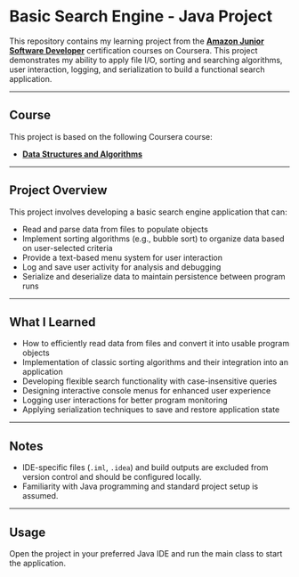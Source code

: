 # Basic Search Engine - Java Project

This repository contains my learning project from the [**Amazon Junior Software Developer**](https://www.coursera.org/programs/eightfold-pliic/professional-certificates/amazon-junior-software-developer) certification courses on Coursera. This project demonstrates my ability to apply file I/O, sorting and searching algorithms, user interaction, logging, and serialization to build a functional search application.

---

## Course

This project is based on the following Coursera course:

- [**Data Structures and Algorithms**](https://www.coursera.org/learn/developer-data-structures-and-algorithms/)

---

## Project Overview

This project involves developing a basic search engine application that can:

- Read and parse data from files to populate objects
- Implement sorting algorithms (e.g., bubble sort) to organize data based on user-selected criteria
- Provide a text-based menu system for user interaction
- Log and save user activity for analysis and debugging
- Serialize and deserialize data to maintain persistence between program runs

---

## What I Learned

- How to efficiently read data from files and convert it into usable program objects
- Implementation of classic sorting algorithms and their integration into an application
- Developing flexible search functionality with case-insensitive queries
- Designing interactive console menus for enhanced user experience
- Logging user interactions for better program monitoring
- Applying serialization techniques to save and restore application state

---

## Notes

- IDE-specific files (`.iml`, `.idea`) and build outputs are excluded from version control and should be configured locally.
- Familiarity with Java programming and standard project setup is assumed.

---

## Usage

Open the project in your preferred Java IDE and run the main class to start the application.
